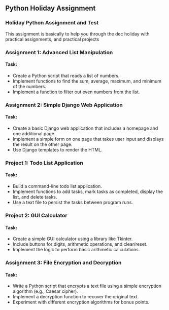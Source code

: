 ## Python Holiday Assignment
### Holiday Python Assignment and Test

This assignment is basically to help you through the dec holiday with practical assignments, and practical projects

### Assignment 1: Advanced List Manipulation
#### Task:

- Create a Python script that reads a list of numbers.
- Implement functions to find the sum, average, maximum, and minimum of the numbers.
- Implement a function to filter out even numbers from the list.


### Assignment 2: Simple Django Web Application
#### Task:

- Create a basic Django web application that includes a homepage and one additional page.
- Implement a simple form on one page that takes user input and displays the result on the other page.
- Use Django templates to render the HTML.

### Project 1: Todo List Application
#### Task:

- Build a command-line todo list application.
- Implement functions to add tasks, mark tasks as completed, display the list, and delete tasks.
- Use a text file to persist the tasks between program runs.

### Project 2: GUI Calculator
#### Task:

- Create a simple GUI calculator using a library like Tkinter.
- Include buttons for digits, arithmetic operations, and clear/reset.
- Implement the logic to perform basic arithmetic calculations.


### Assignment 3: File Encryption and Decryption
#### Task:

- Write a Python script that encrypts a text file using a simple encryption algorithm (e.g., Caesar cipher).
- Implement a decryption function to recover the original text.
- Experiment with different encryption algorithms for bonus points.
